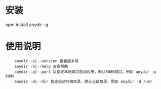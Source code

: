 # 安装
npm install anydir -g

# 使用说明
```
    anydir -v|--version 查看版本号
    anydir -h|--help 查看帮助
    anydir -p|--port 以指定本地端口启动应用，默认8080端口，例如 anydir -p 8999
    anydir -d|--dir 指定启动的根目录，默认当前目录，例如 anydir -d /usr
```